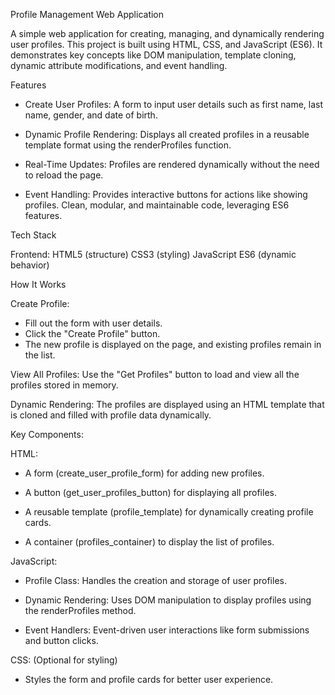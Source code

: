 Profile Management Web Application

A simple web application for creating, managing, and dynamically rendering user profiles. This project is built using HTML, CSS, and JavaScript (ES6). It demonstrates key concepts like DOM manipulation, template cloning, dynamic attribute modifications, and event handling.

Features

- Create User Profiles: A form to input user details such as first name, last name, gender, and date of birth.

- Dynamic Profile Rendering: Displays all created profiles in a reusable template format using the renderProfiles 
function.

- Real-Time Updates: Profiles are rendered dynamically without the need to reload the page.

- Event Handling: Provides interactive buttons for actions like showing profiles.
Clean, modular, and maintainable code, leveraging ES6 features.

Tech Stack

Frontend:
HTML5 (structure)
CSS3 (styling)
JavaScript ES6 (dynamic behavior)

How It Works

Create Profile:
- Fill out the form with user details.
- Click the "Create Profile" button.
- The new profile is displayed on the page, and existing profiles remain in the list.

View All Profiles:
Use the "Get Profiles" button to load and view all the profiles stored in memory.

Dynamic Rendering:
The profiles are displayed using an HTML template that is cloned and filled with profile data dynamically.

Key Components:

HTML:
- A form (create_user_profile_form) for adding new profiles.

- A button (get_user_profiles_button) for displaying all profiles.

- A reusable template (profile_template) for dynamically creating profile cards.

- A container (profiles_container) to display the list of profiles.

JavaScript:
- Profile Class: Handles the creation and storage of user profiles.

- Dynamic Rendering: Uses DOM manipulation to display profiles using the renderProfiles method.

- Event Handlers: Event-driven user interactions like form submissions and button clicks.

CSS: (Optional for styling)
- Styles the form and profile cards for better user experience.

